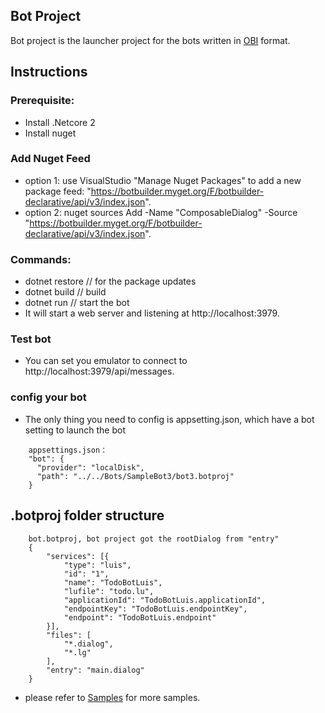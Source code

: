 ## Bot Project
Bot project is the launcher project for the bots written in [OBI](https://github.com/Microsoft/botframework-obi) format.

## Instructions

### Prerequisite:
* Install .Netcore 2
* Install nuget

### Add Nuget Feed
* option 1: use VisualStudio "Manage Nuget Packages" to add a new package feed: "https://botbuilder.myget.org/F/botbuilder-declarative/api/v3/index.json".
* option 2: nuget sources Add -Name "ComposableDialog" -Source "https://botbuilder.myget.org/F/botbuilder-declarative/api/v3/index.json".

### Commands:

* dotnet restore // for the package updates
* dotnet build // build
* dotnet run // start the bot
* It will start a web server and listening at http://localhost:3979.

### Test bot
* You can set you emulator to connect to http://localhost:3979/api/messages.

### config your bot
* The only thing you need to config is appsetting.json, which have a bot setting to launch the bot
```
    appsettings.json：
    "bot": {
      "provider": "localDisk",
      "path": "../../Bots/SampleBot3/bot3.botproj"
    }
```

## .botproj folder structure
```
    bot.botproj, bot project got the rootDialog from "entry"
    {
        "services": [{
            "type": "luis",
            "id": "1",
            "name": "TodoBotLuis",
            "lufile": "todo.lu",
            "applicationId": "TodoBotLuis.applicationId",
            "endpointKey": "TodoBotLuis.endpointKey",
            "endpoint": "TodoBotLuis.endpoint"
        }],
        "files": [
            "*.dialog",
            "*.lg"
        ],
        "entry": "main.dialog"
    }
```
* please refer to [Samples](https://github.com/Microsoft/BotFramework-Composer/tree/master/SampleBots) for more samples.
